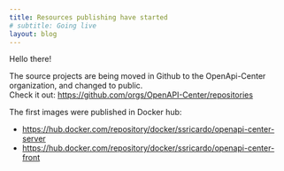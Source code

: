 ```yaml
---
title: Resources publishing have started
# subtitle: Going live
layout: blog
---
```


Hello there! 

The source projects are being moved in Github to the OpenApi-Center organization, and changed to public.  
Check it out: https://github.com/orgs/OpenAPI-Center/repositories  

The first images were published in Docker hub:  

* https://hub.docker.com/repository/docker/ssricardo/openapi-center-server
* https://hub.docker.com/repository/docker/ssricardo/openapi-center-front 